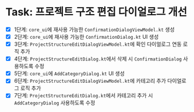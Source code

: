 # Task: 프로젝트 구조 편집 다이얼로그 개선

- [x] 1단계: `core_ui`에 재사용 가능한 `ConfirmationDialogViewModel.kt` 생성
- [x] 2단계: `core_ui`에 재사용 가능한 `ConfirmationDialog.kt` UI 생성
- [x] 3단계: `ProjectStructureEditDialogViewModel.kt`에 확인 다이얼로그 연동 로직 추가
- [x] 4단계: `ProjectStructureEditDialog.kt`에서 삭제 시 `ConfirmationDialog` 사용하도록 수정
- [x] 5단계: `core_ui`에 `AddCategoryDialog.kt` UI 생성
- [x] 6단계: `ProjectStructureEditDialogViewModel.kt`에 카테고리 추가 다이얼로그 로직 추가
- [x] 7단계: `ProjectStructureEditDialog.kt`에서 카테고리 추가 시 `AddCategoryDialog` 사용하도록 수정 